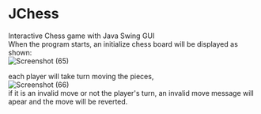 # JChess
Interactive Chess game with Java Swing GUI  
When the program starts, an initialize chess board will be displayed as shown:  
![Screenshot (65)](https://user-images.githubusercontent.com/84085709/131357134-6e7e56c0-84f8-46b7-bd48-427b72410441.png)  

each player will take turn moving the pieces,  
![Screenshot (66)](https://user-images.githubusercontent.com/84085709/131357350-1b86b0ea-ca87-46d1-9f5d-e51625907003.png)  
if it is an invalid move or not the player's turn, an invalid move message will apear and the move will be reverted.

